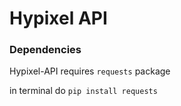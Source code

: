 # Hypixel API
### Dependencies
Hypixel-API requires `requests` package

in terminal do `pip install requests`